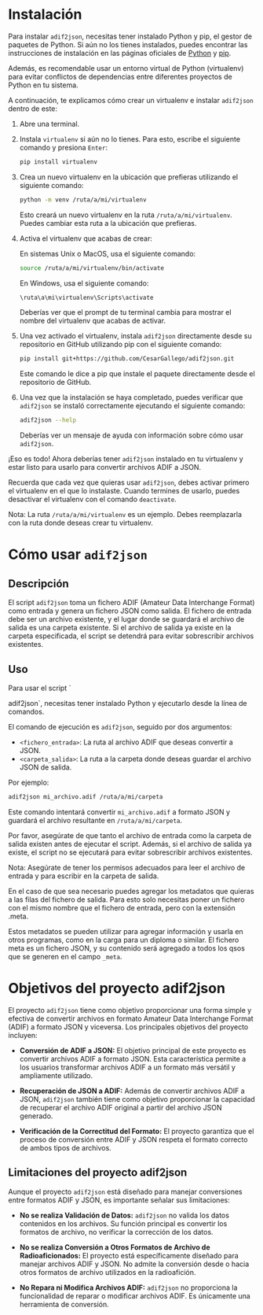 # Instalación

Para instalar `adif2json`, necesitas tener instalado Python y pip, el gestor de paquetes de Python. Si aún no los tienes instalados, puedes encontrar las instrucciones de instalación en las páginas oficiales de [Python](https://www.python.org/) y [pip](https://pip.pypa.io/en/stable/installing/).

Además, es recomendable usar un entorno virtual de Python (virtualenv) para evitar conflictos de dependencias entre diferentes proyectos de Python en tu sistema.

A continuación, te explicamos cómo crear un virtualenv e instalar `adif2json` dentro de este:

1. Abre una terminal.

2. Instala `virtualenv` si aún no lo tienes. Para esto, escribe el siguiente comando y presiona `Enter`:

    ```bash
    pip install virtualenv
    ```

3. Crea un nuevo virtualenv en la ubicación que prefieras utilizando el siguiente comando:

    ```bash
    python -m venv /ruta/a/mi/virtualenv
    ```

    Esto creará un nuevo virtualenv en la ruta `/ruta/a/mi/virtualenv`. Puedes cambiar esta ruta a la ubicación que prefieras.

4. Activa el virtualenv que acabas de crear:

    En sistemas Unix o MacOS, usa el siguiente comando:

    ```bash
    source /ruta/a/mi/virtualenv/bin/activate
    ```

    En Windows, usa el siguiente comando:

    ```bash
    \ruta\a\mi\virtualenv\Scripts\activate
    ```

    Deberías ver que el prompt de tu terminal cambia para mostrar el nombre del virtualenv que acabas de activar.

5. Una vez activado el virtualenv, instala `adif2json` directamente desde su repositorio en GitHub utilizando pip con el siguiente comando:

    ```bash
    pip install git+https://github.com/CesarGallego/adif2json.git
    ```

    Este comando le dice a pip que instale el paquete directamente desde el repositorio de GitHub.

6. Una vez que la instalación se haya completado, puedes verificar que `adif2json` se instaló correctamente ejecutando el siguiente comando:

    ```bash
    adif2json --help
    ```

    Deberías ver un mensaje de ayuda con información sobre cómo usar `adif2json`.

¡Eso es todo! Ahora deberías tener `adif2json` instalado en tu virtualenv y estar listo para usarlo para convertir archivos ADIF a JSON.

Recuerda que cada vez que quieras usar `adif2json`, debes activar primero el virtualenv en el que lo instalaste. Cuando termines de usarlo, puedes desactivar el virtualenv con el comando `deactivate`.

Nota: La ruta `/ruta/a/mi/virtualenv` es un ejemplo. Debes reemplazarla con la ruta donde deseas crear tu virtualenv.

# Cómo usar `adif2json`

## Descripción

El script `adif2json` toma un fichero ADIF (Amateur Data Interchange Format) como entrada y genera un fichero JSON como salida. El fichero de entrada debe ser un archivo existente, y el lugar donde se guardará el archivo de salida es una carpeta existente. Si el archivo de salida ya existe en la carpeta especificada, el script se detendrá para evitar sobrescribir archivos existentes.

## Uso

Para usar el script `

adif2json`, necesitas tener instalado Python y ejecutarlo desde la línea de comandos.

El comando de ejecución es `adif2json`, seguido por dos argumentos:

- `<fichero_entrada>`: La ruta al archivo ADIF que deseas convertir a JSON.
- `<carpeta_salida>`: La ruta a la carpeta donde deseas guardar el archivo JSON de salida.

Por ejemplo:

```bash
adif2json mi_archivo.adif /ruta/a/mi/carpeta
```

Este comando intentará convertir `mi_archivo.adif` a formato JSON y guardará el archivo resultante en `/ruta/a/mi/carpeta`.

Por favor, asegúrate de que tanto el archivo de entrada como la carpeta de salida existen antes de ejecutar el script. Además, si el archivo de salida ya existe, el script no se ejecutará para evitar sobrescribir archivos existentes.

Nota: Asegúrate de tener los permisos adecuados para leer el archivo de entrada y para escribir en la carpeta de salida.

En el caso de que sea necesario puedes agregar los metadatos que quieras a las filas del fichero de salida. Para esto solo necesitas poner un fichero con el mismo nombre que el fichero de entrada, pero con la extensión .meta.

Estos metadatos se pueden utilizar para agregar información y usarla en otros programas, como en la carga para un diploma o similar. El fichero meta es un fichero JSON, y su contenido será agregado a todos los qsos que se generen en el campo `_meta`.

# Objetivos del proyecto adif2json

El proyecto `adif2json` tiene como objetivo proporcionar una forma simple y efectiva de convertir archivos en formato Amateur Data Interchange Format (ADIF) a formato JSON y viceversa. Los principales objetivos del proyecto incluyen:

- **Conversión de ADIF a JSON:** El objetivo principal de este proyecto es convertir archivos ADIF a formato JSON. Esta característica permite a los usuarios transformar archivos ADIF a un formato más versátil y ampliamente utilizado.

- **Recuperación de JSON a ADIF:** Además de convertir archivos ADIF a JSON, `adif2json` también tiene como objetivo proporcionar la capacidad de recuperar el archivo ADIF original a partir del archivo JSON generado.

- **Verificación de la Correctitud del Formato:** El proyecto garantiza que el proceso de conversión entre ADIF y JSON respeta el formato correcto de ambos tipos de archivos.

## Limitaciones del proyecto adif2json

Aunque el proyecto `adif2json` está diseñado para manejar conversiones entre formatos ADIF y JSON, es importante señalar sus limitaciones:

- **No se realiza Validación de Datos:** `adif2json` no valida los datos contenidos en los archivos. Su función principal es convertir los formatos de archivo, no verificar la corrección de los datos.

- **No se realiza Conversión a Otros Formatos de Archivo de Radioaficionados:** El proyecto está específicamente diseñado para manejar archivos ADIF y JSON. No admite la conversión desde o hacia otros formatos de archivo utilizados en la radioafición.

- **No Repara ni Modifica Archivos ADIF:** `adif2json` no proporciona la funcionalidad de reparar o modificar archivos ADIF. Es únicamente una herramienta de conversión.
